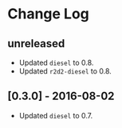 # Change Log

## unreleased

* Updated `diesel` to 0.8.
* Updated `r2d2-diesel` to 0.8.

## [0.3.0] - 2016-08-02

* Updated `diesel` to 0.7.
